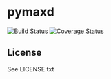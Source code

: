 # pymaxd

[![Build Status](https://travis-ci.org/ercpe/pymaxd.svg?branch=master)](https://travis-ci.org/ercpe/pymaxd) [![Coverage Status](https://coveralls.io/repos/ercpe/pymaxd/badge.svg?branch=master&service=github)](https://coveralls.io/github/ercpe/pymaxd?branch=master)

## License

See LICENSE.txt
